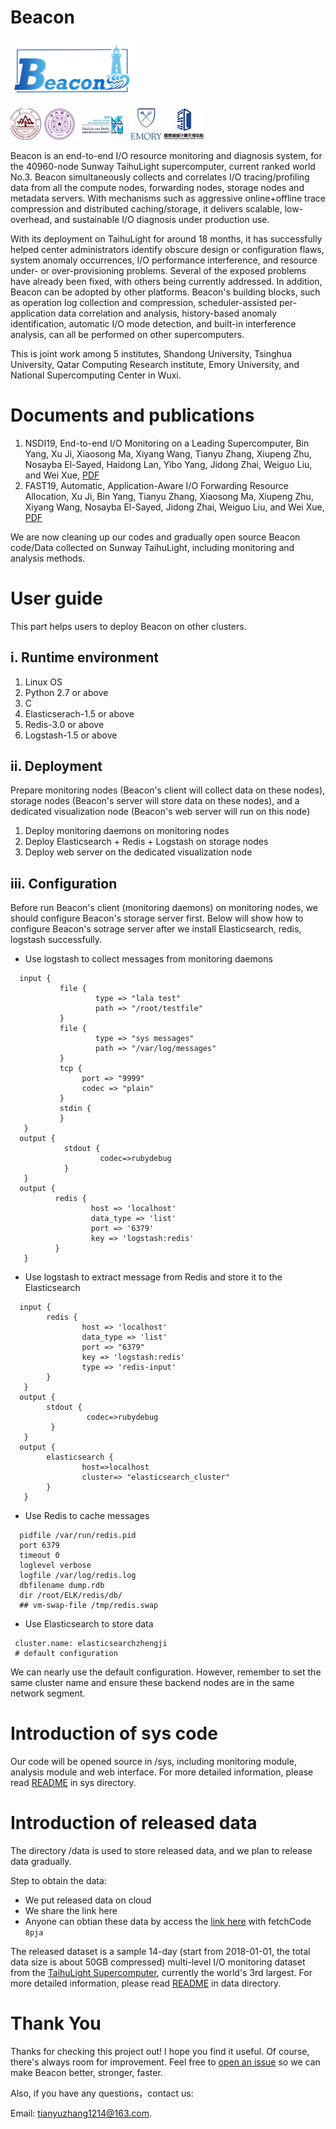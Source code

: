 # Beacon 
![Beacon icon](https://github.com/Beaconsys/Beacon/blob/master/icon/Beacon_icon.jpg)

![sdu icon](https://github.com/Beaconsys/Beacon/blob/master/icon/sdu.jpg) ![thu icon](https://github.com/Beaconsys/Beacon/blob/master/icon/thu.jpg)  ![qcri icon](https://github.com/Beaconsys/Beacon/blob/master/icon/qcri.jpg) ![emory icon](https://github.com/Beaconsys/Beacon/blob/master/icon/emory.jpg) ![nscc icon](https://github.com/Beaconsys/Beacon/blob/master/icon/nscc.jpg)

Beacon is an end-to-end I/O resource monitoring and diagnosis system, for the 40960-node Sunway TaihuLight supercomputer, current ranked world No.3. Beacon simultaneously collects and correlates I/O tracing/profiling data from all the compute nodes, forwarding nodes, storage nodes and metadata servers. With mechanisms such as aggressive online+offline trace compression and distributed caching/storage, it delivers scalable, low-overhead, and sustainable I/O diagnosis under production use. 

With its deployment on TaihuLight for around 18 months, it has successfully helped center administrators identify obscure design or configuration flaws, system anomaly occurrences, I/O performance interference, and resource under- or over-provisioning problems. Several of the exposed problems have already been fixed, with others being currently addressed. In addition, Beacon can be adopted by other platforms. Beacon's building blocks, such as operation log collection and compression, scheduler-assisted per-application data correlation and analysis, history-based anomaly identification, automatic I/O mode detection, and built-in interference analysis, can all be performed on other supercomputers.

This is joint work among 5 institutes, Shandong University, Tsinghua University, Qatar Computing Research institute, Emory University, and National Supercomputing Center in Wuxi.

# Documents and publications

1. NSDI19, End-to-end I/O Monitoring on a Leading Supercomputer, Bin Yang, Xu Ji, Xiaosong Ma, Xiyang Wang, Tianyu Zhang, Xiupeng Zhu, Nosayba El-Sayed, Haidong Lan, Yibo Yang, Jidong Zhai, Weiguo Liu, and Wei Xue, [PDF](https://www.usenix.org/system/files/nsdi19-yang.pdf)  
2. FAST19, Automatic, Application-Aware I/O Forwarding Resource Allocation, Xu Ji, Bin Yang, Tianyu Zhang, Xiaosong Ma, Xiupeng Zhu, Xiyang Wang, Nosayba El-Sayed, Jidong Zhai, Weiguo Liu, and Wei Xue, [PDF](https://www.usenix.org/system/files/fast19-ji.pdf)

We are now cleaning up our codes and gradually open source Beacon code/Data collected on Sunway TaihuLight, including monitoring and analysis methods.

# User guide
This part helps users to deploy Beacon on other clusters.  

## i. Runtime environment
1. Linux OS
2. Python 2.7 or above
3. C
4. Elasticserach-1.5 or above
5. Redis-3.0 or above
6. Logstash-1.5 or above

## ii. Deployment
Prepare monitoring nodes (Beacon's client will collect data on these nodes), storage nodes (Beacon's server will store data on these nodes), and  a dedicated visualization node (Beacon's web server will run on this node)
1. Deploy monitoring daemons on monitoring nodes
2. Deploy Elasticsearch + Redis + Logstash on storage nodes
3. Deploy web server on the dedicated visualization node

## iii. Configuration
Before run Beacon's client (monitoring daemons) on monitoring nodes, we should configure Beacon's storage server first.
Below will show how to configure Beacon's sotrage server after we install Elasticsearch, redis, logstash successfully. 

* Use logstash to collect messages from monitoring daemons
```
  input {
           file {
                   type => "lala test"
                   path => "/root/testfile"
           }
           file {
                   type => "sys messages"
                   path => "/var/log/messages"
           }
           tcp {
                port => "9999"
                codec => "plain"
           }
           stdin {
           }
   }
  output {
            stdout {
                    codec=>rubydebug
            }
   }
  output {
          redis {
                  host => 'localhost'
                  data_type => 'list'
                  port => '6379'
                  key => 'logstash:redis'
          }
   }
```

* Use logstash to extract message from Redis and store it to the Elasticsearch  
```
  input {
        redis {
                host => 'localhost'
                data_type => 'list'
                port => "6379"
                key => 'logstash:redis'
                type => 'redis-input'
        }
   }
  output {
        stdout {
                 codec=>rubydebug
         }
   }
  output {
        elasticsearch {
                host=>localhost
                cluster=> "elasticsearch_cluster"
        }
   }
```
* Use Redis to cache messages  
``` 
  pidfile /var/run/redis.pid
  port 6379
  timeout 0
  loglevel verbose 
  logfile /var/log/redis.log
  dbfilename dump.rdb
  dir /root/ELK/redis/db/
  ## vm-swap-file /tmp/redis.swap
```
* Use Elasticsearch to store data
```
 cluster.name: elasticsearchzhengji
 # default configuration
```

We can nearly use the default configuration. 
However, remember to set the same cluster name and ensure these backend nodes are in the same network segment.

# Introduction of sys code

Our code will be opened source in /sys, including monitoring module, analysis module and web interface. For more detailed information, please read [README](https://github.com/Beaconsys/Beacon/blob/master/sys/README.md) in sys directory.


# Introduction of released data
The directory /data is used to store released data, and we plan to release data gradually.

Step to obtain the data:

* We put released data on cloud
* We share the link here 
* Anyone can obtian these data by access the [link here](https://pan.baidu.com/s/1TasclvmkpqPDHmTTkKMFiQ) with fetchCode `8pja`
  
The released dataset is a sample 14-day (start from 2018-01-01, the total data size is about 50GB compressed) multi-level I/O monitoring dataset from the [TaihuLight Supercomputer](http://performance.netlib.org/utk/people/JackDongarra/PAPERS/sunway-taihulight.pdf), currently the world's 3rd largest.
For more detailed information, please read [README](https://github.com/Beaconsys/Beacon/blob/master/data/README.md) in data directory.

# Thank You
Thanks for checking this project out! I hope you find it useful.
Of course, there's always room for improvement. Feel free to [open an issue](https://github.com/Beaconsys/Beacon/issues) so we can make Beacon better, stronger, faster.

Also, if you have any questions，contact us:

Email: tianyuzhang1214@163.com.
